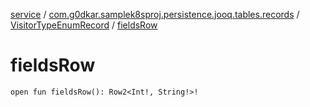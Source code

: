 [service](../../index.md) / [com.g0dkar.samplek8sproj.persistence.jooq.tables.records](../index.md) / [VisitorTypeEnumRecord](index.md) / [fieldsRow](./fields-row.md)

# fieldsRow

`open fun fieldsRow(): Row2<Int!, String!>!`